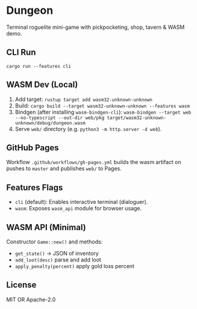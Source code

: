 Dungeon
=======

Terminal roguelite mini-game with pickpocketing, shop, tavern & WASM demo.

CLI Run
-------
`cargo run --features cli`

WASM Dev (Local)
----------------
1. Add target: `rustup target add wasm32-unknown-unknown`
2. Build: `cargo build --target wasm32-unknown-unknown --features wasm`
3. Bindgen (after installing `wasm-bindgen-cli`):
   `wasm-bindgen --target web --no-typescript --out-dir web/pkg target/wasm32-unknown-unknown/debug/dungeon.wasm`
4. Serve `web/` directory (e.g. `python3 -m http.server -d web`).

GitHub Pages
------------
Workflow `.github/workflows/gh-pages.yml` builds the wasm artifact on pushes to `master` and publishes `web/` to Pages.

Features Flags
--------------
- `cli` (default): Enables interactive terminal (dialoguer).
- `wasm`: Exposes `wasm_api` module for browser usage.

WASM API (Minimal)
------------------
Constructor `Game::new()` and methods:
- `get_state()` -> JSON of inventory
- `add_loot(desc)` parse and add loot
- `apply_penalty(percent)` apply gold loss percent

License
-------
MIT OR Apache-2.0